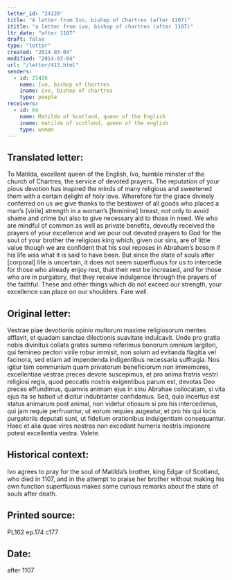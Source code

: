 ```yaml
---
letter_id: "24120"
title: "A letter from Ivo, bishop of Chartres (after 1107)"
ititle: "a letter from ivo, bishop of chartres (after 1107)"
ltr_date: "after 1107"
draft: false
type: "letter"
created: "2014-03-04"
modified: "2014-03-04"
url: "/letter/413.html"
senders:
  - id: 21426
    name: Ivo, bishop of Chartres
    iname: ivo, bishop of chartres
    type: people
receivers:
  - id: 64
    name: Matilda of Scotland, queen of the English
    iname: matilda of scotland, queen of the english
    type: woman
---
```

<h2> Translated letter:</h2>To Matilda, excellent queen of the English, Ivo, humble minster of the church of Chartres, the service of devoted prayers.
The reputation of your pious devotion has inspired the minds of many religious and sweetened them with a certain delight of holy love.  Wherefore for the grace divinely conferred on us we give thanks to the bestower of all goods who placed a man’s [virile] strength in a woman’s [feminine] breast, not only to avoid shame and crime but also to give necessary aid to those in need.
We who are mindful of common as well as private benefits, devoutly received the prayers of your excellence and we pour out devoted prayers to God for the soul of your brother the religious king which, given our sins, are of little value though we are confident that his soul reposes in Abraham’s bosom if his life was what it is said to have been.  But since the state of souls after [corporal] life is uncertain, it does not seem superfluous for us to intercede for those who already enjoy rest, that their rest be increased, and for those who are in purgatory, that they receive indulgence through the prayers of the faithful.  These and other things which do not exceed our strength, your excellence can place on our shoulders.
Fare well.
<h2 class="mt-4"> Original letter:</h2>Vestrae piae devotionis opinio multorum maxime religiosorum mentes afflavit, et quadam sanctae dilectionis suavitate indulcavit. Unde pro gratia nobis divinitus collata grates summo referimus bonorum omnium largitori, qui femineo pectori virile robur immisit, non solum ad evitanda flagitia vel facinora, sed etiam ad impendenda indigentibus necessaria suffragia. Nos igitur tam communium quam privatorum beneficiorum non immemores, excellentiae vestrae preces devote suscepimus, et pro anima fratris vestri religiosi regis, quod peccatis nostris exigentibus parum est, devotas Deo preces effundimus, quamvis animam ejus in sinu Abrahae collocatam, si vita ejus ita se habuit ut dicitur indubitanter confidamus. Sed, quia incertus est status animarum post animal, non videtur otiosum si pro his intercedimus, qui jam requie perfruuntur, ut eorum requies augeatur, et pro his qui locis purgatoriis deputati sunt, ut fidelium orationibus indulgentiam consequantur. Haec et alia quae vires nostras non excedant humeris nostris imponere potest excellentia vestra. Valete.
<h2 class="mt-4"> Historical context:</h2>Ivo agrees to pray for the soul of Matilda’s brother, king Edgar of Scotland, who died in 1107, and in the attempt to praise her brother without making his own function superfluous makes some curious remarks about the state of souls after death.
<h2 class="mt-4"> Printed source:</h2>PL162 ep.174 c177
<h2 class="mt-4"> Date:</h2>after 1107